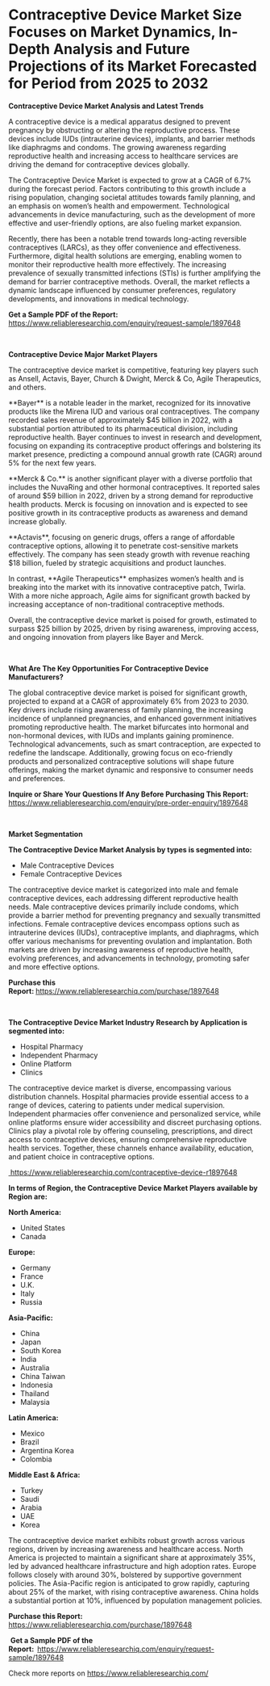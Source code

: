 <p><h1>Contraceptive Device Market Size Focuses on Market Dynamics, In-Depth Analysis and Future Projections of its Market Forecasted for Period from 2025 to 2032</h1></p><p><strong>Contraceptive Device Market Analysis and Latest Trends</strong></p>
<p><p>A contraceptive device is a medical apparatus designed to prevent pregnancy by obstructing or altering the reproductive process. These devices include IUDs (intrauterine devices), implants, and barrier methods like diaphragms and condoms. The growing awareness regarding reproductive health and increasing access to healthcare services are driving the demand for contraceptive devices globally.</p><p>The Contraceptive Device Market is expected to grow at a CAGR of 6.7% during the forecast period. Factors contributing to this growth include a rising population, changing societal attitudes towards family planning, and an emphasis on women’s health and empowerment. Technological advancements in device manufacturing, such as the development of more effective and user-friendly options, are also fueling market expansion.</p><p>Recently, there has been a notable trend towards long-acting reversible contraceptives (LARCs), as they offer convenience and effectiveness. Furthermore, digital health solutions are emerging, enabling women to monitor their reproductive health more effectively. The increasing prevalence of sexually transmitted infections (STIs) is further amplifying the demand for barrier contraceptive methods. Overall, the market reflects a dynamic landscape influenced by consumer preferences, regulatory developments, and innovations in medical technology.</p></p>
<p><strong>Get a Sample PDF of the Report:&nbsp;</strong> <a href="https://www.reliableresearchiq.com/enquiry/request-sample/1897648?utm_campaign=2238&utm_medium=2&utm_source=Github&utm_content=ia&utm_term=03032025&utm_id=contraceptive-device">https://www.reliableresearchiq.com/enquiry/request-sample/1897648</a></p>
<p>&nbsp;</p>
<p><strong>Contraceptive Device Major Market Players</strong></p>
<p><p>The contraceptive device market is competitive, featuring key players such as Ansell, Actavis, Bayer, Church & Dwight, Merck & Co, Agile Therapeutics, and others. </p><p>**Bayer** is a notable leader in the market, recognized for its innovative products like the Mirena IUD and various oral contraceptives. The company recorded sales revenue of approximately $45 billion in 2022, with a substantial portion attributed to its pharmaceutical division, including reproductive health. Bayer continues to invest in research and development, focusing on expanding its contraceptive product offerings and bolstering its market presence, predicting a compound annual growth rate (CAGR) around 5% for the next few years.</p><p>**Merck & Co.** is another significant player with a diverse portfolio that includes the NuvaRing and other hormonal contraceptives. It reported sales of around $59 billion in 2022, driven by a strong demand for reproductive health products. Merck is focusing on innovation and is expected to see positive growth in its contraceptive products as awareness and demand increase globally.</p><p>**Actavis**, focusing on generic drugs, offers a range of affordable contraceptive options, allowing it to penetrate cost-sensitive markets effectively. The company has seen steady growth with revenue reaching $18 billion, fueled by strategic acquisitions and product launches.</p><p>In contrast, **Agile Therapeutics** emphasizes women’s health and is breaking into the market with its innovative contraceptive patch, Twirla. With a more niche approach, Agile aims for significant growth backed by increasing acceptance of non-traditional contraceptive methods.</p><p>Overall, the contraceptive device market is poised for growth, estimated to surpass $25 billion by 2025, driven by rising awareness, improving access, and ongoing innovation from players like Bayer and Merck.</p></p>
<p>&nbsp;</p>
<p><strong>What Are The Key Opportunities For Contraceptive Device Manufacturers?</strong></p>
<p><p>The global contraceptive device market is poised for significant growth, projected to expand at a CAGR of approximately 6% from 2023 to 2030. Key drivers include rising awareness of family planning, the increasing incidence of unplanned pregnancies, and enhanced government initiatives promoting reproductive health. The market bifurcates into hormonal and non-hormonal devices, with IUDs and implants gaining prominence. Technological advancements, such as smart contraception, are expected to redefine the landscape. Additionally, growing focus on eco-friendly products and personalized contraceptive solutions will shape future offerings, making the market dynamic and responsive to consumer needs and preferences.</p></p>
<p><strong>Inquire or Share Your Questions If Any Before Purchasing This Report:</strong> <a href="https://www.reliableresearchiq.com/enquiry/pre-order-enquiry/1897648?utm_campaign=2238&utm_medium=2&utm_source=Github&utm_content=ia&utm_term=03032025&utm_id=contraceptive-device">https://www.reliableresearchiq.com/enquiry/pre-order-enquiry/1897648</a></p>
<p>&nbsp;</p>
<p><strong>Market Segmentation</strong></p>
<p><strong>The Contraceptive Device Market Analysis by types is segmented into:</strong></p>
<p><ul><li>Male Contraceptive Devices</li><li>Female Contraceptive Devices</li></ul></p>
<p><p>The contraceptive device market is categorized into male and female contraceptive devices, each addressing different reproductive health needs. Male contraceptive devices primarily include condoms, which provide a barrier method for preventing pregnancy and sexually transmitted infections. Female contraceptive devices encompass options such as intrauterine devices (IUDs), contraceptive implants, and diaphragms, which offer various mechanisms for preventing ovulation and implantation. Both markets are driven by increasing awareness of reproductive health, evolving preferences, and advancements in technology, promoting safer and more effective options.</p></p>
<p><strong>Purchase this Report:&nbsp;</strong><a href="https://www.reliableresearchiq.com/purchase/1897648?utm_campaign=2238&utm_medium=2&utm_source=Github&utm_content=ia&utm_term=03032025&utm_id=contraceptive-device">https://www.reliableresearchiq.com/purchase/1897648</a></p>
<p>&nbsp;</p>
<p><strong>The Contraceptive Device Market Industry Research by Application is segmented into:</strong></p>
<p><ul><li>Hospital Pharmacy</li><li>Independent Pharmacy</li><li>Online Platform</li><li>Clinics</li></ul></p>
<p><p>The contraceptive device market is diverse, encompassing various distribution channels. Hospital pharmacies provide essential access to a range of devices, catering to patients under medical supervision. Independent pharmacies offer convenience and personalized service, while online platforms ensure wider accessibility and discreet purchasing options. Clinics play a pivotal role by offering counseling, prescriptions, and direct access to contraceptive devices, ensuring comprehensive reproductive health services. Together, these channels enhance availability, education, and patient choice in contraceptive options.</p></p>
<p><a href="https://www.reliableresearchiq.com/contraceptive-device-r1897648?utm_campaign=2238&utm_medium=2&utm_source=Github&utm_content=ia&utm_term=03032025&utm_id=contraceptive-device">&nbsp;https://www.reliableresearchiq.com/contraceptive-device-r1897648</a></p>
<p><strong>In terms of Region, the Contraceptive Device Market Players available by Region are:</strong></p>
<p>
    <p> <strong> North America: </strong>
        <ul>
            <li>United States</li>
            <li>Canada</li>
        </ul>
        </p> 
    <p> <strong> Europe: </strong>
        <ul>
            <li>Germany</li>
            <li>France</li>
            <li>U.K.</li>
            <li>Italy</li>
            <li>Russia</li>
        </ul>
        </p> 
    <p> <strong> Asia-Pacific: </strong>
        <ul>
            <li>China</li>
            <li>Japan</li>
            <li>South Korea</li>
            <li>India</li>
            <li>Australia</li>
            <li>China Taiwan</li>
            <li>Indonesia</li>
            <li>Thailand</li>
            <li>Malaysia</li>
        </ul>
        </p> 
    <p> <strong> Latin America: </strong>
        <ul>
            <li>Mexico</li>
            <li>Brazil</li>
            <li>Argentina Korea</li>
            <li>Colombia</li>
        </ul>
        </p> 
    <p> <strong> Middle East & Africa: </strong>
        <ul>
            <li>Turkey</li>
            <li>Saudi</li>
            <li>Arabia</li>
            <li>UAE</li>
            <li>Korea</li>
        </ul>
    </p>
    </p>
<p><p>The contraceptive device market exhibits robust growth across various regions, driven by increasing awareness and healthcare access. North America is projected to maintain a significant share at approximately 35%, led by advanced healthcare infrastructure and high adoption rates. Europe follows closely with around 30%, bolstered by supportive government policies. The Asia-Pacific region is anticipated to grow rapidly, capturing about 25% of the market, with rising contraceptive awareness. China holds a substantial portion at 10%, influenced by population management policies.</p></p>
<p><strong>Purchase this Report: </strong><a href="https://www.reliableresearchiq.com/purchase/1897648?utm_campaign=2238&utm_medium=2&utm_source=Github&utm_content=ia&utm_term=03032025&utm_id=contraceptive-device">https://www.reliableresearchiq.com/purchase/1897648</a></p>
<p>&nbsp;<strong>Get a Sample PDF of the Report:&nbsp;&nbsp;</strong><a href="https://www.reliableresearchiq.com/enquiry/request-sample/1897648?utm_campaign=2238&utm_medium=2&utm_source=Github&utm_content=ia&utm_term=03032025&utm_id=contraceptive-device">https://www.reliableresearchiq.com/enquiry/request-sample/1897648</a></p>
<p><strong></strong></p>
<p>Check more reports on <a href="https://www.reliableresearchiq.com/?utm_campaign=2238&utm_medium=2&utm_source=Github&utm_content=ia&utm_term=03032025&utm_id=contraceptive-device">https://www.reliableresearchiq.com/</a></p>